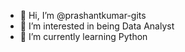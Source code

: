 - 👋 Hi, I’m @prashantkumar-gits
- 👀 I’m interested in being Data Analyst
- 🌱 I’m currently learning Python

<!---
prashantkumar-gits/prashantkumar-gits is a ✨ special ✨ repository because its `README.md` (this file) appears on your GitHub profile.
You can click the Preview link to take a look at your changes.
--->
